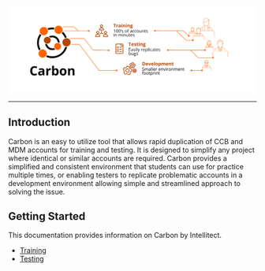 ![Image](Carbon-Infographic.svg)
______
## Introduction
Carbon is an easy to utilize tool that allows rapid duplication of CCB and MDM accounts for training and testing. It is designed to simplify any project where identical or similar accounts are required. Carbon provides a simplified and consistent environment that students can use for practice multiple times, or enabling testers to replicate problematic accounts in a development environment allowing simple and streamlined approach to solving the issue.
## Getting Started
This documentation provides information on Carbon by Intellitect. 
* [Training](Training/Training.md)
* [Testing](Testing/Testing.md)
